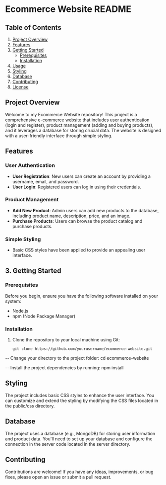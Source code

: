 # Ecommerce Website README

## Table of Contents
1. [Project Overview](#project-overview)
2. [Features](#features)
3. [Getting Started](#getting-started)
   - [Prerequisites](#prerequisites)
   - [Installation](#installation)
4. [Usage](#usage)
5. [Styling](#styling)
6. [Database](#database)
7. [Contributing](#contributing)
8. [License](#license)

## Project Overview

Welcome to my
Ecommerce Website repository! This project is a comprehensive e-commerce website that includes user authentication (login and register), product management (adding and buying products), and it leverages a database for storing crucial data. The website is designed with a user-friendly interface through simple styling.

## Features

### User Authentication
- **User Registration**: New users can create an account by providing a username, email, and password.
- **User Login**: Registered users can log in using their credentials.

### Product Management
- **Add New Product**: Admin users can add new products to the database, including product name, description, price, and an image.
- **Purchase Products**: Users can browse the product catalog and purchase products.

### Simple Styling
- Basic CSS styles have been applied to provide an appealing user interface.

## 3. Getting Started

### Prerequisites

Before you begin, ensure you have the following software installed on your system:

- Node.js
- npm (Node Package Manager)

### Installation

1. Clone the repository to your local machine using Git:

   ```shell
   git clone https://github.com/yourusername/ecommerce-website.git

-- Change your directory to the project folder:
    cd ecommerce-website
    
-- Install the project dependencies by running:
    npm install

## Styling
The project includes basic CSS styles to enhance the user interface. You can customize and extend the styling by modifying the CSS files located in the public/css directory.

## Database
The project uses a database (e.g., MongoDB) for storing user information and product data. You'll need to set up your database and configure the connection in the server code located in the server directory.

## Contributing
Contributions are welcome! If you have any ideas, improvements, or bug fixes, please open an issue or submit a pull request.
